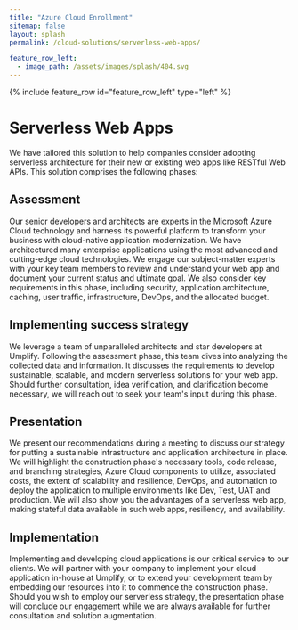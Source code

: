 ```yaml
---
title: "Azure Cloud Enrollment"
sitemap: false
layout: splash
permalink: /cloud-solutions/serverless-web-apps/

feature_row_left:
  - image_path: /assets/images/splash/404.svg
---
```


{% include feature_row id="feature_row_left" type="left" %}


# Serverless Web Apps

We have tailored this solution to help companies consider adopting serverless architecture for their new or existing web apps like RESTful Web APIs. This solution comprises the following phases:

## Assessment

Our senior developers and architects are experts in the Microsoft Azure Cloud technology and harness its powerful platform to transform your business with cloud-native application modernization. We have architectured many enterprise applications using the most advanced and cutting-edge cloud technologies. We engage our subject-matter experts with your key team members to review and understand your web app and document your current status and ultimate goal. We also consider key requirements in this phase, including security, application architecture, caching, user traffic, infrastructure, DevOps, and the allocated budget.

## Implementing success strategy

We leverage a team of unparalleled architects and star developers at Umplify. Following the assessment phase, this team dives into analyzing the collected data and information. It discusses the requirements to develop sustainable, scalable, and modern serverless solutions for your web app. Should further consultation, idea verification, and clarification become necessary, we will reach out to seek your team's input during this phase.

## Presentation

We present our recommendations during a meeting to discuss our strategy for putting a sustainable infrastructure and application architecture in place. We will highlight the construction phase's necessary tools, code release, and branching strategies, Azure Cloud components to utilize, associated costs, the extent of scalability and resilience, DevOps, and automation to deploy the application to multiple environments like Dev, Test, UAT and production. We will also show you the advantages of a serverless web app, making stateful data available in such web apps, resiliency, and availability.

## Implementation

Implementing and developing cloud applications is our critical service to our clients. We will partner with your company to implement your cloud application in-house at Umplify, or to extend your development team by embedding our resources into it to commence the construction phase. Should you wish to employ our serverless strategy, the presentation phase will conclude our engagement while we are always available for further consultation and solution augmentation.
